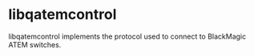 libqatemcontrol
===============

libqatemcontrol implements the protocol used to connect to BlackMagic ATEM switches.

